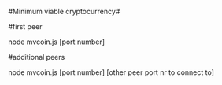 #Minimum viable cryptocurrency#

#first peer

node mvcoin.js [port number]

#additional peers

node mvcoin.js [port number] [other peer port nr to connect to]
